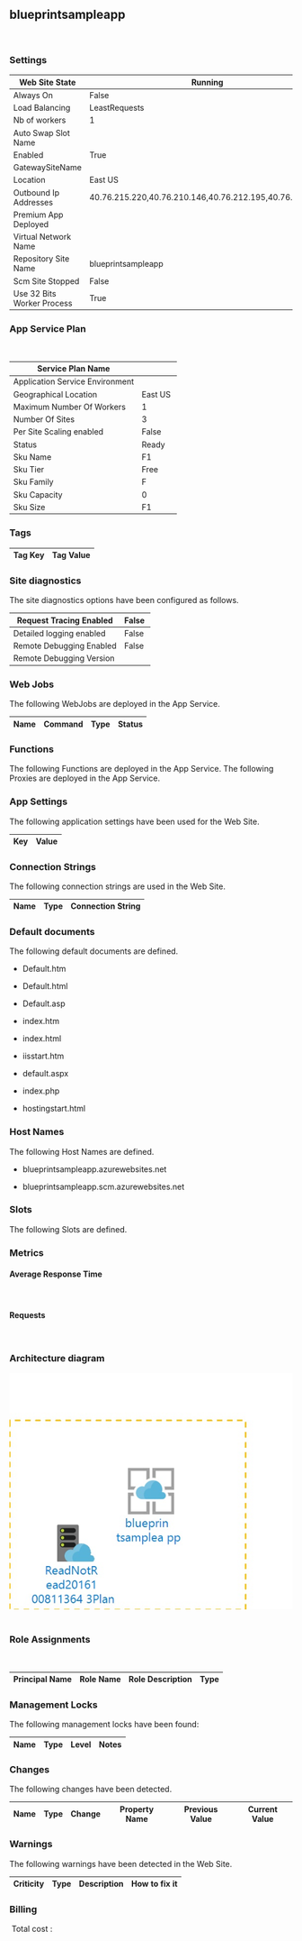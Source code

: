
## blueprintsampleapp 
  
### Settings


| Web Site State | Running  |
| --- | --- |
| Always On | False  |
| Load Balancing | LeastRequests  |
| Nb of workers | 1  |
| Auto Swap Slot Name |   |
| Enabled | True  |
| GatewaySiteName |   |
| Location | East US  |
| Outbound Ip Addresses | 40.76.215.220,40.76.210.146,40.76.212.195,40.76.214.130  |
| Premium App Deployed |   |
| Virtual Network Name |   |
| Repository Site Name | blueprintsampleapp  |
| Scm Site Stopped | False  |
| Use 32 Bits Worker Process | True  |


### App Service Plan
 

| Service Plan Name |   |
| --- | --- |
| Application Service Environment |   |
| Geographical Location | East US  |
| Maximum Number Of Workers | 1  |
| Number Of Sites | 3  |
| Per Site Scaling enabled | False  |
| Status | Ready  |
| Sku Name | F1  |
| Sku Tier | Free  |
| Sku Family | F  |
| Sku Capacity | 0  |
| Sku Size | F1  |


### Tags


| Tag Key | Tag Value |
| --- | --- |

### Site diagnostics
The site diagnostics options have been configured as follows.

| Request Tracing Enabled | False  |
| --- | --- |
| Detailed logging enabled | False  |
| Remote Debugging Enabled | False  |
| Remote Debugging Version |   |


### Web Jobs
The following WebJobs are deployed in the App Service.

| Name | Command | Type | Status |
| --- | --- | --- | --- |

### Functions
The following Functions are deployed in the App Service.
The following Proxies are deployed in the App Service.


### App Settings
The following application settings have been used for the Web Site.

| Key | Value |
| --- | --- |

### Connection Strings
The following connection strings are used in the Web Site.

| Name | Type | Connection String |
| --- | --- | --- |

### Default documents
The following default documents are defined.
- Default.htm

- Default.html

- Default.asp

- index.htm

- index.html

- iisstart.htm

- default.aspx

- index.php

- hostingstart.html


### Host Names
The following Host Names are defined.
- blueprintsampleapp.azurewebsites.net

- blueprintsampleapp.scm.azurewebsites.net


### Slots
The following Slots are defined.

### Metrics

#### Average Response Time
 
#### Requests
 
### Architecture diagram
![alt text](/assets/ae52b40293594485ae648674b5f51c0d.jpg) 
### Role Assignments
 

| Principal Name | Role Name | Role Description | Type |
| --- | --- | --- | --- |

### Management Locks
The following management locks have been found: 

| Name | Type | Level | Notes |
| --- | --- | --- | --- |

### Changes
The following changes have been detected. 

| Name | Type | Change | Property Name | Previous Value | Current Value |
| --- | --- | --- | --- | --- | --- |

### Warnings
The following warnings have been detected in the Web Site. 

| Criticity | Type | Description | How to fix it |
| --- | --- | --- | --- |

### Billing
 Total cost : 
